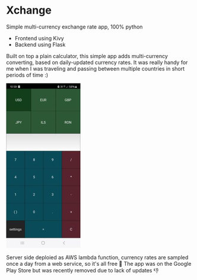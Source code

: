 # Xchange
Simple multi-currency exchange rate app, 100% python

* Frontend using Kivy
* Backend using Flask

Built on top a plain calculator, this simple app adds multi-currency converting, based on daily-updated currency rates.
It was really handy for me when I was traveling and passing between multiple countries in short periods of time :)

![Screenshot](Resources/AppScreenshotSmall.jpg)

Server side deploied as AWS lambda function, currency rates are sampled once a day from a web service, so it's all free 🌈
The app was on the Google Play Store but was recently removed due to lack of updates :-1:


